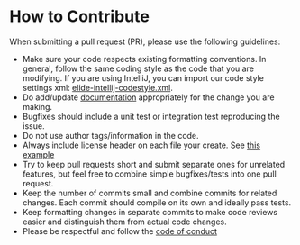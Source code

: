 # How to Contribute

When submitting a pull request (PR), please use the following guidelines:

- Make sure your code respects existing formatting conventions. In general, follow
  the same coding style as the code that you are modifying. If you are using
  IntelliJ, you can import our code style settings xml:
  [elide-intellij-codestyle.xml](https://github.com/yahoo/elide/raw/master/elide-intellij-codestyle.xml).
- Do add/update [documentation](https://github.com/yahoo/elide-doc) appropriately for the change you are making.
- Bugfixes should include a unit test or integration test reproducing the issue.
- Do not use author tags/information in the code.
- Always include license header on each file your create. See [this example](https://github.com/yahoo/elide/blob/master/elide-core/src/main/java/com/yahoo/elide/Elide.java)
- Try to keep pull requests short and submit separate ones for unrelated
  features, but feel free to combine simple bugfixes/tests into one pull request.
- Keep the number of commits small and combine commits for related changes.
  Each commit should compile on its own and ideally pass tests.
- Keep formatting changes in separate commits to make code reviews easier and
  distinguish them from actual code changes.
- Please be respectful and follow the [code of conduct](Code-Of-Conduct.md)
